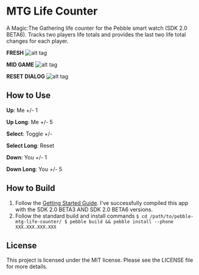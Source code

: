 MTG Life Counter
===================
A Magic:The Gathering life counter for the Pebble smart watch (SDK 2.0 BETA6). Tracks two players life totals and provides the last two life total changes for each player.

**FRESH**
![alt tag](https://raw.github.com/crankeye/pebble-mtg-life-counter/master/screenshots/start.png) 

**MID GAME**
![alt tag](https://raw.github.com/crankeye/pebble-mtg-life-counter/master/screenshots/usage.png) 

**RESET DIALOG**
![alt tag](https://raw.github.com/crankeye/pebble-mtg-life-counter/master/screenshots/reset.png)

How to Use
----------
**Up**: Me +/- 1

**Up Long**: Me +/- 5

**Select**: Toggle +/-

**Select Long**: Reset

**Down**: You +/- 1

**Down Long**: You +/- 5

How to Build
------------
1. Follow the [Getting Started Guide](https://developer.getpebble.com/2/getting-started/). I've successfully compiled this app with the SDK 2.0 BETA3 AND SDK 2.0 BETA6 versions.
2. Follow the standard build and install commands
`$ cd /path/to/pebble-mtg-life-counter/
$ pebble build && pebble install --phone XXX.XXX.XXX.XXX`

License
-------
This project is licensed under the MIT license. Please see the LICENSE file for more details.
